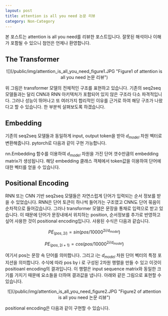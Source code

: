 ```yaml
---
layout: post
title: attention is all you need 논문 리뷰
category: Non-Category
---
```


본 포스트는 attention is all you need를 리뷰한 포스트입니다.
잘못된 해석이나 이해가 포함될 수 있으니 첨언은 언제나 환영합니다.

## The Transformer

<center>
![](/public/img/attention_is_all_you_need_figure1.JPG "Figure1 of attention is all you need 논문 리뷰")
</center>

위 그림은 transformer 모델의 전체적인 구조를 표현하고 있습니다.
기존의 seq2seq 모델들과는 달리 CNN과 RNN 아키텍처가 포함되어 있지 않은 구조라 다소 파격적입니다.
그러나 성능이 뛰어나고 또 여러가지 합리적인 이유를 근거로 하여 해당 구조가 나왔다고 할 수 있습니다.
한 부분씩 살펴보도록 하겠습니다.

## Embedding

기존의 seq2seq 모델들과 동일하게 input, output token을 받아 $d_{model}$ 차원 벡터로 변환해줍니다.
pytorch로 다음과 같이 구현 가능합니다.

<script src="https://gist.github.com/kh-mo/72919f0ecb434a0fe27551f880394f4e.js"></script>

nn.Embedding 함수를 이용하여 $d_{model}$ 차원을 가진 단어 갯수만큼의 embedding matrix가 생성됩니다.
해당 embedding 클래스 객체에서 token값을 이용하여 단어에 대한 벡터를 얻을 수 있습니다.

## Positional Encoding

RNN 또는 CNN 기반 seq2seq 모델들은 자연스럽게 단어가 입력되는 순서 정보를 받을 수 있었습니다.
RNN은 단어 토큰이 하나씩 들어가는 구조였고 CNN도 단어 묶음이 순차적으로 들어갔습니다.
그러나 transformer 모델은 문장을 통채로 입력으로 받고 있습니다.
이 때문에 단어가 문장내에서 위치하는 position, 순서정보를 추가로 반영하고 싶어 사용한 것이 positional encoding입니다.
사용된 수식은 다음과 같습니다.

$$ PE_{(pos, 2i)} = sin(pos/10000^{2i/d_{model}}) $$

$$ PE_{(pos, 2i+1)} = cos(pos/10000^{2i/d_{model}}) $$

여기서 pos는 문장 속 단어를 의미합니다.
그리고 i는 $d_{model}$ 차원 단어 벡터의 특정 포지션을 의미합니다.
수식에 따라 pos by i 로 구성된 2차원 행렬을 만들 수 있고 이것이 positioanl encoding의 결과입니다.
이 행렬은 input sequence matrix와 동일한 크기를 가지기 때문에 요소들을 더하여 결과값을 냅니다.
아래와 같은 그림으로 표현할 수 있습니다. 

<center>
![](/public/img/attention_is_all_you_need_figure2.JPG "Figure2 of attention is all you need 논문 리뷰")
</center>

positional encoding은 다음과 같이 구현할 수 있습니다.

<script src="https://gist.github.com/kh-mo/6a774bba6ae97a507b80810351602584.js"></script>
